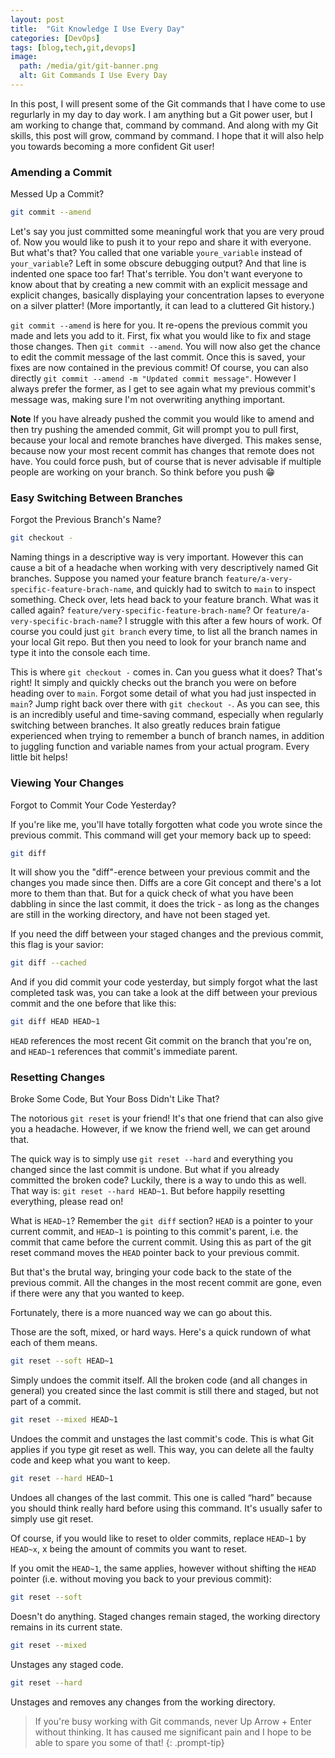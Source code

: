 ```yaml
---
layout: post
title:  "Git Knowledge I Use Every Day"
categories: [DevOps]
tags: [blog,tech,git,devops]
image:
  path: /media/git/git-banner.png
  alt: Git Commands I Use Every Day
---
```


In this post, I will present some of the Git commands that I have come to use regurlarly in my day to day work. I am anything but a Git power user, but I am working to change that, command by command. And along with my Git skills, this post will grow, command by command. I hope that it will also help you towards becoming a more confident Git user!

### Amending a Commit

Messed Up a Commit?

```bash
git commit --amend
```

Let's say you just committed some meaningful work that you are very proud of. Now you would like to push it to your repo and share it with everyone. But what's that? You called that one variable `youre_variable` instead of `your_variable`? Left in some obscure debugging output? And that line is indented one space too far! That's terrible. You don't want everyone to know about that by creating a new commit with an explicit message and explicit changes, basically displaying your concentration lapses to everyone on a silver platter! (More importantly, it can lead to a cluttered Git history.)

`git commit --amend` is here for you. It re-opens the previous commit you made and lets you add to it. First, fix what you would like to fix and stage those changes. Then `git commit --amend`. You will now also get the chance to edit the commit message of the last commit. Once this is saved, your fixes are now contained in the previous commit! Of course, you can also directly `git commit --amend -m "Updated commit message"`. However I always prefer the former, as I get to see again what my previous commit's message was, making sure I'm not overwriting anything important.

**Note** If you have already pushed the commit you would like to amend and then try pushing the amended commit, Git will prompt you to pull first, because your local and remote branches have diverged. This makes sense, because now your most recent commit has changes that remote does not have. You could force push, but of course that is never advisable if multiple people are working on your branch. So think before you push 😁

### Easy Switching Between Branches

Forgot the Previous Branch's Name?

```bash
git checkout -
```

Naming things in a descriptive way is very important. However this can cause a bit of a headache when working with very descriptively named Git branches. Suppose you named your feature branch `feature/a-very-specific-feature-brach-name`, and quickly had to switch to `main` to inspect something. Check over, lets head back to your feature branch. What was it called again? `feature/very-specific-feature-brach-name`? Or `feature/a-very-specific-brach-name`? I struggle with this after a few hours of work. Of course you could just `git branch` every time, to list all the branch names in your local Git repo. But then you need to look for your branch name and type it into the console each time. 

This is where `git checkout -` comes in. Can you guess what it does? That's right! It simply and quickly checks out the branch you were on before heading over to `main`. Forgot some detail of what you had just inspected in `main`? Jump right back over there with `git checkout -`. As you can see, this is an incredibly useful and time-saving command, especially when regularly switching between branches. It also greatly reduces brain fatigue experienced when trying to remember a bunch of branch names, in addition to juggling function and variable names from your actual program. Every little bit helps!

### Viewing Your Changes

Forgot to Commit Your Code Yesterday?

If you're like me, you'll have totally forgotten what code you wrote since the previous commit. This command will get your memory back up to speed: 

```bash
git diff
```

It will show you the "diff"-erence between your previous commit and the changes you made since then. Diffs are a core Git concept and there's a lot more to them than that. But for a quick check of what you have been dabbling in since the last commit, it does the trick - as long as the changes are still in the working directory, and have not been staged yet. 

If you need the diff between your staged changes and the previous commit, this flag is your savior: 

```bash
git diff --cached
```

And if you did commit your code yesterday, but simply forgot what the last completed task was, you can take a look at the diff between your previous commit and the one before that like this: 

```bash
git diff HEAD HEAD~1
```

`HEAD` references the most recent Git commit on the branch that you're on, and `HEAD~1` references that commit's immediate parent.

### Resetting Changes

Broke Some Code, But Your Boss Didn't Like That?

The notorious `git reset` is your friend! It's that one friend that can also give you a headache. However, if we know the friend well, we can get around that.

The quick way is to simply use `git reset --hard` and everything you changed since the last commit is undone. But what if you already committed the broken code?
Luckily, there is a way to undo this as well. That way is: `git reset --hard HEAD~1`. But before happily resetting everything, please read on!

What is `HEAD~1`? Remember the `git diff` section? `HEAD` is a pointer to your current commit, and `HEAD~1` is pointing to this commit's parent, i.e. the commit that came before the current commit. 
Using this as part of the git reset command moves the `HEAD` pointer back to your previous commit.
 
But that's the brutal way, bringing your code back to the state of the previous commit. All the changes in the most recent commit are gone, even if there were any that you wanted to keep.

Fortunately, there is a more nuanced way we can go about this.

Those are the soft, mixed, or hard ways. Here's a quick rundown of what each of them means.

```sh
git reset --soft HEAD~1
```

Simply undoes the commit itself. All the broken code (and all changes in general) you created since the last commit is still there and staged, but not part of a commit.

```sh
git reset --mixed HEAD~1
```

Undoes the commit and unstages the last commit's code. This is what Git applies if you type git reset as well. This way, you can delete all the faulty code and keep what you want to keep. 

```sh
git reset --hard HEAD~1
```

Undoes all changes of the last commit. This one is called “hard” because you should think really hard before using this command. It's usually safer to simply use git reset.

Of course, if you would like to reset to older commits, replace `HEAD~1` by `HEAD~x`, x being the amount of commits you want to reset.

If you omit the `HEAD~1`, the same applies, however without shifting the `HEAD` pointer (i.e. without moving you back to your previous commit): 

```sh
git reset --soft
```
Doesn't do anything. Staged changes remain staged, the working directory remains in its current state.

```sh
git reset --mixed
```

Unstages any staged code.

```sh
git reset --hard
```
Unstages and removes any changes from the working directory.

>If you're busy working with Git commands, never Up Arrow + Enter without thinking. It has caused me significant pain and I hope to be able to spare you some of that!
{: .prompt-tip}

